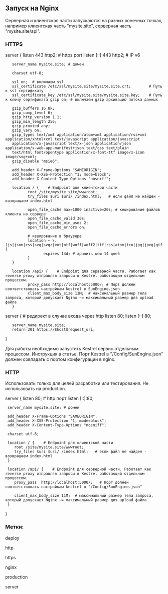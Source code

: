 ## Запуск на Nginx

Серверная и клиентская части запускаются на разных конечных точках, например клиентская часть "mysite.site", серверная часть "mysite.site/api".

### HTTPS

server {
       listen 443 http2;      # https port
       listen [::]:443 http2; # IP v6

       server_name mysite.site; # домен

       charset utf-8;

       ssl on;  # включаем ssl
       ssl_certificate /etc/ssl/mysite.site/mysite.site.crt;        # Путь к ssl сертификату
       ssl_certificate_key /etc/ssl/mysite.site/mysite.site.key;    # Путь к ключу сертификата gzip on; # включаем gzip архивацию потока данных

       gzip_buffers 16 8k;
       gzip_comp_level 6;
       gzip_http_version 1.1;
       gzip_min_length 256;
       gzip_proxied any;
       gzip_vary on;
       gzip_types text/xml application/atom+xml application/rss+xml application/xhtml+xml text/javascript application/javascript
       application/x-javascript text/x-json application/json application/x-web-app-manifest+json text/css text/plain
       text/html font/opentype application/x-font-ttf image/x-icon image/svg+xml;
       gzip_disable "msie6";

       add_header X-Frame-Options "SAMEORIGIN";
       add_header X-XSS-Protection "1; mode=block";
       add_header X-Content-Type-Options "nosniff";

       location / {    # Endpoint для клиентской части
              root /site/mysite.site/wwwroot;
              try_files $uri $uri/ /index.html;   # если файл не найден - возвращаем index.html

              open_file_cache max=1000 inactive=20s; # кеширование файлов клиента на сервере
              open_file_cache_valid 30s;
              open_file_cache_min_uses 2;
              open_file_cache_errors on;

              # кеширование в браузере
              location ~ \.(js|json|css|svg|svgz|eot|otf|woff|woff2|ttf|rss|atom|ico|jpg|jpeg|gif|png)$ {
                     expires 14d; # хранить кеш 14 дней
              }
       }

       location /api/ {    # Endpoint для серверной части. Работает как reverse proxy отправляя запросы в Kestrel работающим отдельным процессом.
              proxy_pass http://localhost:5000/; # Порт должен соответствовать настройкам kestrel в SunEngine.json
              client_max_body_size 11M;  # максимальный размер тела запроса, который допускает Nginx ~= максимальный размер для upload файла
       }

server {  # редирект в случае входа через http
       listen 80;
       listen [::]:80;

       server_name mysite.site;
       return 301 https://$host$request_uri;
}



Для работы необходимо запустить Kestrel сервис отдельным процессом. 
Инструкция в статье.
Порт Kestrel в "/Config/SunEngine.json" должен совпадать с портом  конфигурации в nginx.

### HTTP

Использовать только для целей разработки или тестирования. Не использовать на production.

server {
     listen 80; # http порт
     listen [::]:80;

     server_name mysite.site; # домен
         
     add_header X-Frame-Options "SAMEORIGIN";
     add_header X-XSS-Protection "1; mode=block";
     add_header X-Content-Type-Options "nosniff";
     
     charset utf-8;
         
     location / {    # Endpoint для клиентской части
        root /site/mysite.site/wwwroot;
        try_files $uri $uri/ /index.html;   # если файл не найден - возвращаем index.html
     }
         
     location /api/ {    # Endpoint для серверной части. Работает как reverse proxy отправляя запросы в Kestrel работающий отдельным процессом.
        proxy_pass  http://localhost:5000/;   # Порт должен соответствовать настройкам kestrel в "/Config/SunEngine.json"
            
        client_max_body_size 11M;  # максимальный размер тела запроса, который допускает Nginx ~= максимальный размер для upload файла  
     }
}

### Метки:

deploy

http

https

nginx

production

server 